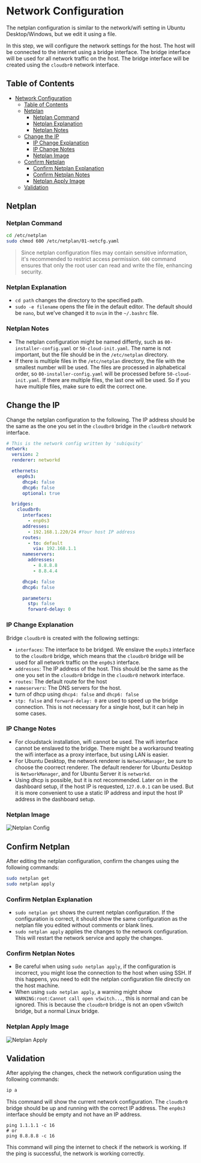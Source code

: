 # Network Configuration

The netplan configuration is similar to the network/wifi setting in Ubuntu Desktop/Windows, but we edit it using a file.

In this step, we will configure the network settings for the host. The host will be connected to the internet using a bridge interface. The bridge interface will be used for all network traffic on the host. The bridge interface will be created using the `cloudbr0` network interface.

## Table of Contents

- [Network Configuration](#network-configuration)
  - [Table of Contents](#table-of-contents)
  - [Netplan](#netplan)
    - [Netplan Command](#netplan-command)
    - [Netplan Explanation](#netplan-explanation)
    - [Netplan Notes](#netplan-notes)
  - [Change the IP](#change-the-ip)
    - [IP Change Explanation](#ip-change-explanation)
    - [IP Change Notes](#ip-change-notes)
    - [Netplan Image](#netplan-image)
  - [Confirm Netplan](#confirm-netplan)
    - [Confirm Netplan Explanation](#confirm-netplan-explanation)
    - [Confirm Netplan Notes](#confirm-netplan-notes)
    - [Netplan Apply Image](#netplan-apply-image)
  - [Validation](#validation)

## Netplan

### Netplan Command

```bash
cd /etc/netplan
sudo chmod 600 /etc/netplan/01-netcfg.yaml
```
> Since netplan configuration files may contain sensitive information, it's recommended to restrict access permission. `600` command ensures that only the root user can read and write the file, enhancing security.

### Netplan Explanation

- `cd path` changes the directory to the specified path.
- `sudo -e filename` opens the file in the default editor. The default should be `nano`, but we've changed it to `nvim` in the `~/.bashrc` file.

### Netplan Notes

- The netplan configuration might be named differtly, such as `00-installer-config.yaml` or `50-cloud-init.yaml`. The name is not important, but the file should be in the `/etc/netplan` directory.
- If there is multiple files in the `/etc/netplan` directory, the file with the smallest number will be used. The files are processed in alphabetical order, so `00-installer-config.yaml` will be processed before `50-cloud-init.yaml`. If there are multiple files, the last one will be used. So if you have multiple files, make sure to edit the correct one.

## Change the IP

Change the netplan configuration to the following. The IP address should be the same as the one you set in the `cloudbr0` bridge in the `cloudbr0` network interface.

```yaml
# This is the network config written by 'subiquity'
network:
  version: 2
  renderer: networkd

  ethernets:
    enp0s3:
      dhcp4: false
      dhcp6: false
      optional: true

  bridges:
    cloudbr0:
      interfaces:
        - enp0s3
      addresses:
        - 192.168.1.220/24 #Your host IP address
      routes:
        - to: default
          via: 192.168.1.1
      nameservers:
        addresses:
          - 8.8.8.8
          - 8.8.4.4

      dhcp4: false
      dhcp6: false

      parameters:
        stp: false
        forward-delay: 0
```

### IP Change Explanation

Bridge `cloudbr0` is created with the following settings:

- `interfaces`: The interface to be bridged. We enslave the `enp0s3` interface to the `cloudbr0` bridge, which means that the `cloudbr0` bridge will be used for all network traffic on the `enp0s3` interface.
- `addresses`: The IP address of the host. This should be the same as the one you set in the `cloudbr0` bridge in the `cloudbr0` network interface.
- `routes`: The default route for the host
- `nameservers`: The DNS servers for the host.
- turn of dhcp using `dhcp4: false` and `dhcp6: false`
- `stp: false` and `forward-delay: 0` are used to speed up the bridge connection. This is not necessary for a single host, but it can help in some cases.

### IP Change Notes

- For cloudstack installation, wifi cannot be used. The wifi interface cannot be enslaved to the bridge. There might be a workaround treating the wifi interface as a proxy interface, but using LAN is easier.
- For Ubuntu Desktop, the network renderer is `NetworkManager`, be sure to choose the coorrect renderer. The default renderer for Ubuntu Desktop is `NetworkManager`, and for Ubuntu Server it is `networkd`.
- Using dhcp is possible, but it is not recommended. Later on in the dashboard setup, if the host IP is requested, `127.0.0.1` can be used. But it is more convenient to use a static IP address and input the host IP address in the dashboard setup.

### Netplan Image

![Netplan Config](../images/cli/01netplan.png)

## Confirm Netplan

After editing the netplan configuration, confirm the changes using the following commands:

```bash
sudo netplan get
sudo netplan apply
```

### Confirm Netplan Explanation

- `sudo netplan get` shows the current netplan configuration. If the configuration is correct, it should show the same configuration as the netplan file you edited without comments or blank lines.
- `sudo netplan apply` applies the changes to the network configuration. This will restart the network service and apply the changes.

### Confirm Netplan Notes

- Be careful when using `sudo netplan apply`, if the configuration is incorrect, you might lose the connection to the host when using SSH. If this happens, you need to edit the netplan configuration file directly on the host machine.
- When using `sudo netplan apply`, a warning might show `WARNING:root:Cannot call open vSwitch...`, this is normal and can be ignored. This is because the `cloudbr0` bridge is not an open vSwitch bridge, but a normal Linux bridge.

### Netplan Apply Image

![Netplan Apply](../images/cli/3apply.png)

## Validation

After applying the changes, check the network configuration using the following commands:

```bash
ip a
```

This command will show the current network configuration. The `cloudbr0` bridge should be up and running with the correct IP address. The `enp0s3` interface should be empty and not have an IP address.

```
ping 1.1.1.1 -c 16
# or
ping 8.8.8.8 -c 16
```

This command will ping the internet to check if the network is working. If the ping is successful, the network is working correctly.
